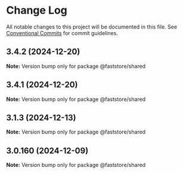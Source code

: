 # Change Log

All notable changes to this project will be documented in this file.
See [Conventional Commits](https://conventionalcommits.org) for commit guidelines.

## 3.4.2 (2024-12-20)

**Note:** Version bump only for package @faststore/shared

## 3.4.1 (2024-12-20)

**Note:** Version bump only for package @faststore/shared

## 3.1.3 (2024-12-13)

**Note:** Version bump only for package @faststore/shared

## 3.0.160 (2024-12-09)

**Note:** Version bump only for package @faststore/shared
